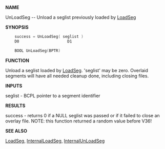 
**NAME**

UnLoadSeg -- Unload a seglist previously loaded by [LoadSeg](../dos/LoadSeg.md)

**SYNOPSIS**

```c
    success = UnLoadSeg( seglist )
    D0                     D1

    BOOL UnLoadSeg(BPTR)

```
**FUNCTION**

Unload a seglist loaded by [LoadSeg](../dos/LoadSeg.md).  'seglist' may be zero.
Overlaid segments will have all needed cleanup done, including
closing files.

**INPUTS**

seglist - BCPL pointer to a segment identifier

**RESULTS**

success - returns 0 if a NULL seglist was passed or if it failed
to close an overlay file.  NOTE: this function returned
a random value before V36!

**SEE ALSO**

[LoadSeg](../dos/LoadSeg.md), [InternalLoadSeg](../dos/InternalLoadSeg.md), [InternalUnLoadSeg](../dos/InternalUnLoadSeg.md)
